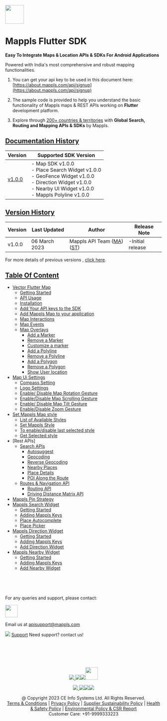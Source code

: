 [<img src="https://about.mappls.com/images/mappls-b-logo.svg" height="60"/> </p>](https://www.mapmyindia.com/api)

# Mappls Flutter SDK

**Easy To Integrate Maps & Location APIs & SDKs For Android Applications**

Powered with India's most comprehensive and robust mapping functionalities.

1. You can get your api key to be used in this document here: [https://about.mappls.com/api/signup](https://about.mappls.com/api/signup)

2. The sample code is provided to help you understand the basic functionality of Mappls maps & REST APIs working on **Flutter** development platform.

4. Explore through [200+ countries & territories](https://github.com/mappls-api/mappls-rest-apis/blob/main/docs/countryISO.md) with **Global Search, Routing and Mapping APIs & SDKs** by Mappls.

## [Documentation History](#Documentation-History)

| Version | Supported SDK Version |  
| ---- | ---- |    
| [v1.0.0](docs/v1.0.0/README.md) | - Map SDK v1.0.0 <br/> - Place Search Widget v1.0.0 <br/> - GeoFence Widget v1.0.0 <br/> - Direction Widget v1.0.0 <br/> - Nearby UI Widget v1.0.0 <br/> - Mappls Polyline v1.0.0 |

## [Version History](#Version-History)
| Version | Last Updated | Author |  Release Note| 
| ---- | ---- | ---- | ---- |
| v1.0.0 | 06 March 2023 | Mappls API Team ([MA](https://github.com/mdakram)) ([ST](https://github.com/saksham66)) |   -Initial release  |

For more details of previous versions , [click here](docs/v1.0.0/Version-History.md).

## [Table Of Content](#Table-Of-Content)
- [Vector Flutter Map](docs/v1.0.0/Getting-Started.md)
  - [Getting Started](docs/v1.0.0/Getting-Started.md#getting-started)
  - [API Usage](docs/v1.0.0/Getting-Started.md#api-usage)
  - [Installation](docs/v1.0.0/Getting-Started.md#installation)
  - [Add Your API keys to the SDK](docs/v1.0.0/Getting-Started.md#add-your-api-keys-to-the-sdk)
  - [Add Mappls Map to your application](docs/v1.0.0/Getting-Started.md#add-mappls-map-to-your-application)
  - [Map Interactions](docs/v1.0.0/Getting-Started.md#map-interactions)
  - [Map Events](docs/v1.0.0/Getting-Started.md#map-events)
  - [Map Overlays](docs/v1.0.0/Getting-Started.md#map-overlays)
    - [Add a Marker](docs/v1.0.0/Getting-Started.md#add-a-marker)
    - [Remove a Marker](docs/v1.0.0/Getting-Started.md#remove-a-marker)
    - [Customize a marker](docs/v1.0.0/Getting-Started.md#customize-a-marker)
    - [Add a Polyline](docs/v1.0.0/Getting-Started.md#add-a-polyline)
    - [Remove a Polyline](docs/v1.0.0/Getting-Started.md#remove-a-polyline)
    - [Add a Polygon](docs/v1.0.0/Getting-Started.md#add-a-polygon)
    - [Remove a Polygon](docs/v1.0.0/Getting-Started.md#remove-a-polygon)
    - [Show User location](docs/v1.0.0/Getting-Started.md#show-user-location)
- [Map Ui Settings](docs/v1.0.0/Map-Ui-Settings.md)
  - [Compass Setting](docs/v1.0.0/Map-Ui-Settings.md#compass-settings)
  - [Logo Settings](docs/v1.0.0/Map-Ui-Settings.md#logo-settings)
  - [Enable/ Disable Map Rotation Gesture](docs/v1.0.0/Map-Ui-Settings.md#enable-disable-map-rotation-gesture)
  - [Enable/Disable Map Scrolling Gesture](docs/v1.0.0/Map-Ui-Settings.md#enabledisable-map-scrolling-gesture)
  - [Enable/ Disable Map Tilt Gesture](docs/v1.0.0/Map-Ui-Settings.md#enable-disable-map-tilt-gesture)
  - [Enable/Disable Zoom Gesture](docs/v1.0.0/Map-Ui-Settings.md#enabledisable-zoom-gesture)
- [Set Mappls Map style](docs/v1.0.0/Mappls-Map-Style.md)
  - [List of Available Styles](docs/v1.0.0/Mappls-Map-Style.md#list-of-available-styles)
  - [Set Mappls Style](docs/v1.0.0/Mappls-Map-Style.md#set-mappls-style)
  - [To enable/disable last selected style](docs/v1.0.0/Mappls-Map-Style.md#to-enabledisable-last-selected-style)
  - [Get Selected style](docs/v1.0.0/Mappls-Map-Style.md#get-selected-style)
- [Rest APIs]
  - [Search APIs](docs/v1.0.0/Search-Api.md)
    - [Autosuggest](docs/v1.0.0/Search-Api.md#auto-suggest)
    - [Geocoding](docs/v1.0.0/Search-Api.md#geocoding)
    - [Reverse Geocoding](docs/v1.0.0/Search-Api.md#reverse-geocoding)
    - [Nearby Places](docs/v1.0.0/Search-Api.md#nearby-places)
    - [Place Details](docs/v1.0.0/Search-Api.md#place-details)
    - [POI Along the Route](docs/v1.0.0/Search-Api.md#poi-along-the-route)
  - [Routes & Navigation API](docs/v1.0.0/Routing-Api.md)
    - [Routing API](docs/v1.0.0/Routing-Api.md#routing-api)
    - [Driving Distance Matrix API](docs/v1.0.0/Routing-Api.md#driving-distance-matrix-api)
- [Mappls Pin Strategy](docs/v1.0.0/Mappls-Pin-Strategy.md)
- [Mappls Search Widget](docs/v1.0.0/Place-Autocomplete-Widget.md)
  - [Getting Started](docs/v1.0.0/Place-Autocomplete-Widget.md#getting-started)
  - [Adding Mappls Keys](docs/v1.0.0/Place-Autocomplete-Widget.md#adding-mappls-keys)
  - [Place Autocomplete](docs/v1.0.0/Place-Autocomplete-Widget.md#place-autocomplete)
  - [Place Picker](docs/v1.0.0/Place-Autocomplete-Widget.md#place-picker)
- [Mappls Direction Widget](./Direction-Ui.md)
  - [Getting Started](docs/v1.0.0/Direction-Ui.md#getting-started)
  - [Adding Mappls Keys](docs/v1.0.0/Direction-Ui.md#adding-mappls-keys)
  - [Add Direction Widget](docs/v1.0.0/Direction-Ui.md#add-direction-widget)
- [Mappls Nearby Widget](docs/v1.0.0/Nearby-Widget.md)
  - [Getting Started](docs/v1.0.0/Nearby-Widget.md#getting-started)
  - [Adding Mappls Keys](docs/v1.0.0/Nearby-Widget.md#adding-mappls-keys)
  - [Add Nearby Widget](docs/v1.0.0/Nearby-Widget.md#add-nearby-widget)


<br><br><br>

For any queries and support, please contact:

[<img src="https://about.mappls.com/images/mappls-logo.svg" height="40"/> </p>](https://about.mappls.com/api/)
Email us at [apisupport@mappls.com](mailto:apisupport@mappls.com)


![](https://www.mapmyindia.com/api/img/icons/support.png)
[Support](https://about.mappls.com/contact/)
Need support? contact us!

<br></br>
<br></br>

[<p align="center"> <img src="https://www.mapmyindia.com/api/img/icons/stack-overflow.png"/> ](https://stackoverflow.com/questions/tagged/mappls-api)[![](https://www.mapmyindia.com/api/img/icons/blog.png)](https://about.mappls.com/blog/)[![](https://www.mapmyindia.com/api/img/icons/gethub.png)](https://github.com/Mappls-api)[<img src="https://mmi-api-team.s3.ap-south-1.amazonaws.com/API-Team/npm-logo.one-third%5B1%5D.png" height="40"/> </p>](https://www.npmjs.com/org/mapmyindia)



[<p align="center"> <img src="https://www.mapmyindia.com/june-newsletter/icon4.png"/> ](https://www.facebook.com/Mapplsofficial)[![](https://www.mapmyindia.com/june-newsletter/icon2.png)](https://twitter.com/mappls)[![](https://www.mapmyindia.com/newsletter/2017/aug/llinkedin.png)](https://www.linkedin.com/company/mappls/)[![](https://www.mapmyindia.com/june-newsletter/icon3.png)](https://www.youtube.com/channel/UCAWvWsh-dZLLeUU7_J9HiOA)




<div align="center">@ Copyright 2023 CE Info Systems Ltd. All Rights Reserved.</div>

<div align="center"> <a href="https://about.mappls.com/api/terms-&-conditions">Terms & Conditions</a> | <a href="https://about.mappls.com/about/privacy-policy">Privacy Policy</a> | <a href="https://about.mappls.com/pdf/mapmyIndia-sustainability-policy-healt-labour-rules-supplir-sustainability.pdf">Supplier Sustainability Policy</a> | <a href="https://about.mappls.com/pdf/Health-Safety-Management.pdf">Health & Safety Policy</a> | <a href="https://about.mappls.com/pdf/Environment-Sustainability-Policy-CSR-Report.pdf">Environmental Policy & CSR Report</a>

<div align="center">Customer Care: +91-9999333223</div>